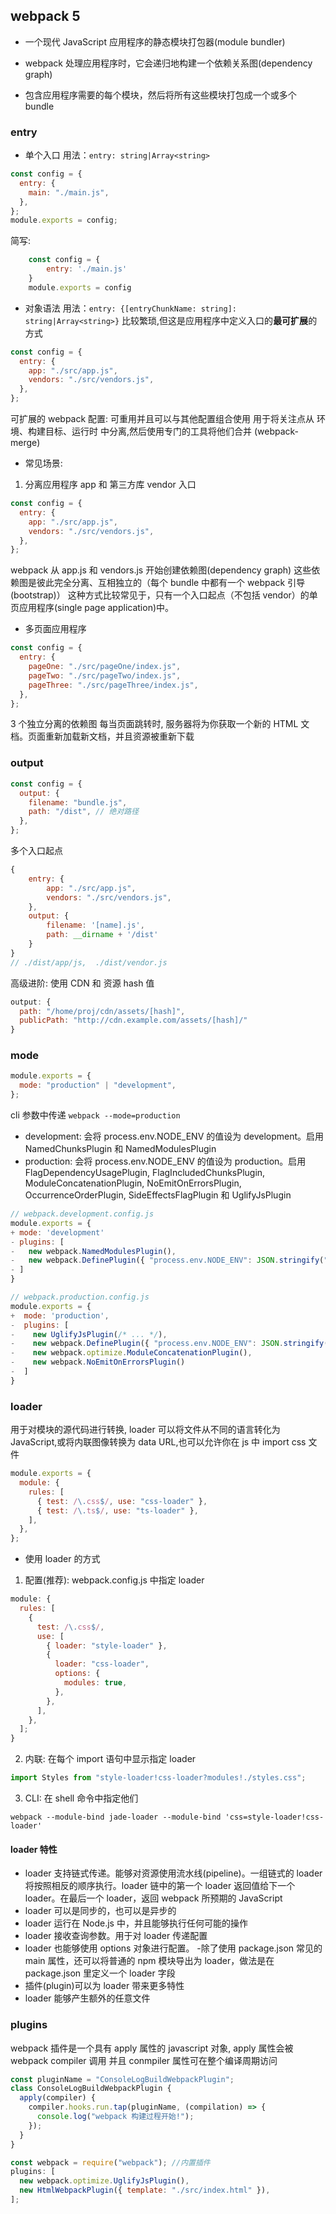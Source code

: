 ## webpack 5

- 一个现代 JavaScript 应用程序的静态模块打包器(module bundler)

- webpack 处理应用程序时，它会递归地构建一个依赖关系图(dependency graph)

- 包含应用程序需要的每个模块，然后将所有这些模块打包成一个或多个 bundle

### entry

- 单个入口
  用法：`entry: string|Array<string>`

```js
const config = {
  entry: {
    main: "./main.js",
  },
};
module.exports = config;
```

简写:

```JavaScript
    const config = {
        entry: './main.js'
    }
    module.exports = config
```

- 对象语法
  用法：`entry: {[entryChunkName: string]: string|Array<string>}`
  比较繁琐,但这是应用程序中定义入口的**最可扩展**的方式

```js
const config = {
  entry: {
    app: "./src/app.js",
    vendors: "./src/vendors.js",
  },
};
```

可扩展的 webpack 配置: 可重用并且可以与其他配置组合使用
用于将关注点从 环境、构建目标、运行时 中分离,然后使用专门的工具将他们合并 (webpack-merge)

- 常见场景:

1. 分离应用程序 app 和 第三方库 vendor 入口

```js
const config = {
  entry: {
    app: "./src/app.js",
    vendors: "./src/vendors.js",
  },
};
```

webpack 从 app.js 和 vendors.js 开始创建依赖图(dependency graph)
这些依赖图是彼此完全分离、互相独立的（每个 bundle 中都有一个 webpack 引导(bootstrap)）
这种方式比较常见于，只有一个入口起点（不包括 vendor）的单页应用程序(single page application)中。

- 多页面应用程序

```js
const config = {
  entry: {
    pageOne: "./src/pageOne/index.js",
    pageTwo: "./src/pageTwo/index.js",
    pageThree: "./src/pageThree/index.js",
  },
};
```

3 个独立分离的依赖图
每当页面跳转时, 服务器将为你获取一个新的 HTML 文档。页面重新加载新文档，并且资源被重新下载

### output

```js
const config = {
  output: {
    filename: "bundle.js",
    path: "/dist", // 绝对路径
  },
};
```

多个入口起点

```js
{
    entry: {
        app: "./src/app.js",
        vendors: "./src/vendors.js",
    },
    output: {
        filename: '[name].js',
        path: __dirname + '/dist'
    }
}
// ./dist/app/js,  ./dist/vendor.js
```

高级进阶: 使用 CDN 和 资源 hash 值

```js
output: {
  path: "/home/proj/cdn/assets/[hash]",
  publicPath: "http://cdn.example.com/assets/[hash]/"
}
```

### mode

```js
module.exports = {
  mode: "production" | "development",
};
```

cli 参数中传递 `webpack --mode=production`

- development: 会将 process.env.NODE_ENV 的值设为 development。启用 NamedChunksPlugin 和 NamedModulesPlugin
- production: 会将 process.env.NODE_ENV 的值设为 production。启用 FlagDependencyUsagePlugin, FlagIncludedChunksPlugin, ModuleConcatenationPlugin, NoEmitOnErrorsPlugin, OccurrenceOrderPlugin, SideEffectsFlagPlugin 和 UglifyJsPlugin

```js
// webpack.development.config.js
module.exports = {
+ mode: 'development'
- plugins: [
-   new webpack.NamedModulesPlugin(),
-   new webpack.DefinePlugin({ "process.env.NODE_ENV": JSON.stringify("development") }),
- ]
}
```

```js
// webpack.production.config.js
module.exports = {
+  mode: 'production',
-  plugins: [
-    new UglifyJsPlugin(/* ... */),
-    new webpack.DefinePlugin({ "process.env.NODE_ENV": JSON.stringify("production") }),
-    new webpack.optimize.ModuleConcatenationPlugin(),
-    new webpack.NoEmitOnErrorsPlugin()
-  ]
}
```

### loader

用于对模块的源代码进行转换, loader 可以将文件从不同的语言转化为 JavaScript,或将内联图像转换为 data URL,也可以允许你在 js 中 import css 文件

```js
module.exports = {
  module: {
    rules: [
      { test: /\.css$/, use: "css-loader" },
      { test: /\.ts$/, use: "ts-loader" },
    ],
  },
};
```

- 使用 loader 的方式

1. 配置(推荐): webpack.config.js 中指定 loader

```js
module: {
  rules: [
    {
      test: /\.css$/,
      use: [
        { loader: "style-loader" },
        {
          loader: "css-loader",
          options: {
            modules: true,
          },
        },
      ],
    },
  ];
}
```

2. 内联: 在每个 import 语句中显示指定 loader

```js
import Styles from "style-loader!css-loader?modules!./styles.css";
```

3. CLI: 在 shell 命令中指定他们

```shell
webpack --module-bind jade-loader --module-bind 'css=style-loader!css-loader'
```

#### loader 特性

- loader 支持链式传递。能够对资源使用流水线(pipeline)。一组链式的 loader 将按照相反的顺序执行。loader 链中的第一个 loader 返回值给下一个 loader。在最后一个 loader，返回 webpack 所预期的 JavaScript
- loader 可以是同步的，也可以是异步的
- loader 运行在 Node.js 中，并且能够执行任何可能的操作
- loader 接收查询参数。用于对 loader 传递配置
- loader 也能够使用 options 对象进行配置。 -除了使用 package.json 常见的 main 属性，还可以将普通的 npm 模块导出为 loader，做法是在 package.json 里定义一个 loader 字段
- 插件(plugin)可以为 loader 带来更多特性
- loader 能够产生额外的任意文件

### plugins

webpack 插件是一个具有 apply 属性的 javascript 对象, apply 属性会被 webpack compiler 调用
并且 conmpiler 属性可在整个编译周期访问

```js
const pluginName = "ConsoleLogBuildWebpackPlugin";
class ConsoleLogBuildWebpackPlugin {
  apply(compiler) {
    compiler.hooks.run.tap(pluginName, (compilation) => {
      console.log("webpack 构建过程开始!");
    });
  }
}
```

```js
const webpack = require("webpack"); //内置插件
plugins: [
  new webpack.optimize.UglifyJsPlugin(),
  new HtmlWebpackPlugin({ template: "./src/index.html" }),
];
```
